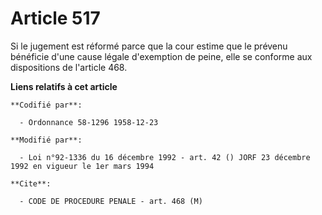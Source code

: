 # Article 517

Si le jugement est réformé parce que la cour estime que le prévenu bénéficie d'une cause légale d'exemption de peine, elle se
conforme aux dispositions de l'article 468.

**Liens relatifs à cet article**

	**Codifié par**:

	  - Ordonnance 58-1296 1958-12-23

	**Modifié par**:

	  - Loi n°92-1336 du 16 décembre 1992 - art. 42 () JORF 23 décembre 1992 en vigueur le 1er mars 1994

	**Cite**:

	  - CODE DE PROCEDURE PENALE - art. 468 (M)

